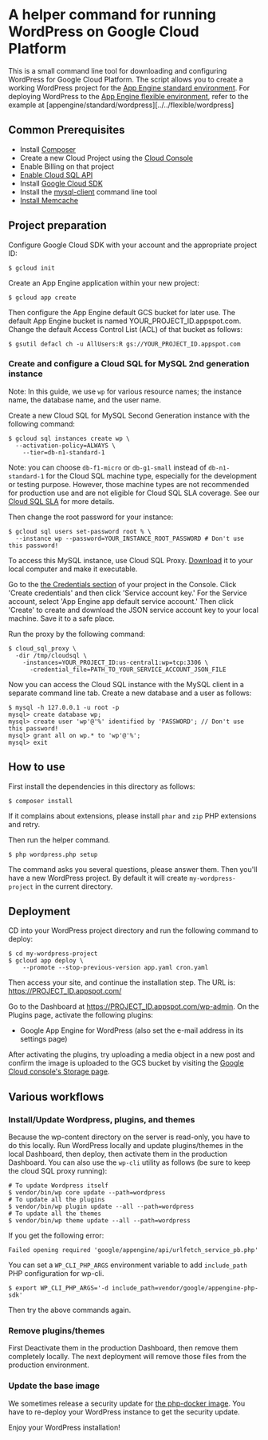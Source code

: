 # A helper command for running WordPress on Google Cloud Platform

This is a small command line tool for downloading and configuring
WordPress for Google Cloud Platform. The script allows you to create a
working WordPress project for the
[App Engine standard environment][appengine-standard]. For deploying
WordPress to the [App Engine flexible environment][appengine-flexible],
refer to the example at [appengine/standard/wordpress][../../flexible/wordpress]

## Common Prerequisites

* Install [Composer][composer]
* Create a new Cloud Project using the [Cloud Console][cloud-console]
* Enable Billing on that project
* [Enable Cloud SQL API][cloud-sql-api-enable]
* Install [Google Cloud SDK][gcloud-sdk]
* Install the [mysql-client][mysql-client] command line tool
* [Install Memcache][memcache-installation]

## Project preparation

Configure Google Cloud SDK with your account and the appropriate project ID:

```
$ gcloud init
```

Create an App Engine application within your new project:

```
$ gcloud app create
```

Then configure the App Engine default GCS bucket for later use. The default App
Engine bucket is named YOUR_PROJECT_ID.appspot.com. Change the default Access
Control List (ACL) of that bucket as follows:

```
$ gsutil defacl ch -u AllUsers:R gs://YOUR_PROJECT_ID.appspot.com
```

### Create and configure a Cloud SQL for MySQL 2nd generation instance

Note: In this guide, we use `wp` for various resource names; the instance
name, the database name, and the user name.

Create a new Cloud SQL for MySQL Second Generation instance with the following
command:

```
$ gcloud sql instances create wp \
  --activation-policy=ALWAYS \
    --tier=db-n1-standard-1
```

Note: you can choose `db-f1-micro` or `db-g1-small` instead of
`db-n1-standard-1` for the Cloud SQL machine type, especially for the
development or testing purpose. However, those machine types are not
recommended for production use and are not eligible for Cloud SQL SLA
coverage. See our [Cloud SQL SLA](https://cloud.google.com/sql/sla)
for more details.

Then change the root password for your instance:

```
$ gcloud sql users set-password root % \
  --instance wp --password=YOUR_INSTANCE_ROOT_PASSWORD # Don't use this password!
```

To access this MySQL instance, use Cloud SQL Proxy. [Download][cloud-sql-proxy-download]
it to your local computer and make it executable.

Go to the [the Credentials section][credentials-section] of your project in the
Console. Click 'Create credentials' and then click 'Service account key.' For
the Service account, select 'App Engine app default service account.' Then
click 'Create' to create and download the JSON service account key to your
local machine. Save it to a safe place.

Run the proxy by the following command:

```
$ cloud_sql_proxy \
  -dir /tmp/cloudsql \
    -instances=YOUR_PROJECT_ID:us-central1:wp=tcp:3306 \
      -credential_file=PATH_TO_YOUR_SERVICE_ACCOUNT_JSON_FILE
```

Now you can access the Cloud SQL instance with the MySQL client in a separate
command line tab. Create a new database and a user as follows:

```
$ mysql -h 127.0.0.1 -u root -p
mysql> create database wp;
mysql> create user 'wp'@'%' identified by 'PASSWORD'; // Don't use this password!
mysql> grant all on wp.* to 'wp'@'%';
mysql> exit
```

## How to use

First install the dependencies in this directory as follows:

```
$ composer install
```

If it complains about extensions, please install `phar` and `zip` PHP
extensions and retry.

Then run the helper command.

```
$ php wordpress.php setup
```

The command asks you several questions, please answer them. Then you'll have a
new WordPress project. By default it will create `my-wordpress-project` in the
current directory.

## Deployment

CD into your WordPress project directory and run the following command to
deploy:

```
$ cd my-wordpress-project
$ gcloud app deploy \
    --promote --stop-previous-version app.yaml cron.yaml
```

Then access your site, and continue the installation step. The URL is:
https://PROJECT_ID.appspot.com/

Go to the Dashboard at https://PROJECT_ID.appspot.com/wp-admin. On the Plugins page, activate the following plugins:

  - Google App Engine for WordPress (also set the e-mail address in its
    settings page)

After activating the plugins, try uploading a media object in a new post
and confirm the image is uploaded to the GCS bucket by visiting the
[Google Cloud console's Storage page][cloud-storage-console].

## Various workflows

### Install/Update Wordpress, plugins, and themes

Because the wp-content directory on the server is read-only, you have
to do this locally. Run WordPress locally and update plugins/themes in
the local Dashboard, then deploy, then activate them in the production
Dashboard. You can also use the `wp-cli` utility as follows (be sure to keep
the cloud SQL proxy running):

```
# To update Wordpress itself
$ vendor/bin/wp core update --path=wordpress
# To update all the plugins
$ vendor/bin/wp plugin update --all --path=wordpress
# To update all the themes
$ vendor/bin/wp theme update --all --path=wordpress
```

If you get the following error:

```
Failed opening required 'google/appengine/api/urlfetch_service_pb.php'
```

You can set a `WP_CLI_PHP_ARGS` environment variable to add
`include_path` PHP configuration for wp-cli.

```
$ export WP_CLI_PHP_ARGS='-d include_path=vendor/google/appengine-php-sdk'
```

Then try the above commands again.

### Remove plugins/themes

First Deactivate them in the production Dashboard, then remove them
completely locally. The next deployment will remove those files from
the production environment.

### Update the base image

We sometimes release a security update for
[the php-docker image][php-docker]. You have to re-deploy your
WordPress instance to get the security update.

Enjoy your WordPress installation!

[appengine-standard]: https://cloud.google.com/appengine/docs/about-the-standard-environment
[appengine-flexible]: https://cloud.google.com/appengine/docs/flexible/
[sql-settings]: https://console.cloud.google.com/sql/instances
[memcache-dashboard]: https://console.cloud.google.com/appengine/memcache
[memcache-installation]: https://www.digitalocean.com/community/tutorials/how-to-install-and-use-memcache-on-ubuntu-12-04#install-memcache
[mysql-client]: https://dev.mysql.com/doc/refman/5.7/en/mysql.html
[composer]: https://getcomposer.org/
[cloud-console]: https://console.cloud.google.com/
[cloud-storage-console]: https://www.console.cloud.google.com/storage
[cloud-sql-api-enable]: https://console.cloud.google.com/flows/enableapi?apiid=sqladmin
[app-engine-setting]: https://console.cloud.google.com/appengine/settings
[gcloud-sdk]: https://cloud.google.com/sdk/
[cloud-sql-proxy-download]: https://cloud.google.com/sql/docs/mysql/connect-external-app#install
[credentials-section]: https://console.cloud.google.com/apis/credentials/
[php-docker]: https://github.com/googlecloudplatform/php-docker
